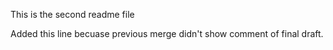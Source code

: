 This is the second readme file 

Added this line becuase previous merge didn't show comment of final draft.
